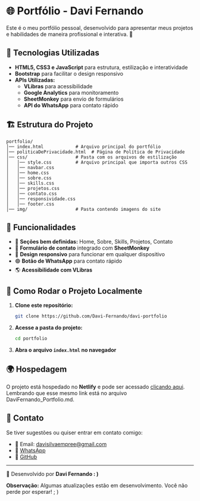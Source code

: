 # 🌐 Portfólio - Davi Fernando

Este é o meu portfólio pessoal, desenvolvido para apresentar meus projetos e habilidades de maneira profissional e interativa. 🚀

## 📌 Tecnologias Utilizadas
- **HTML5, CSS3 e JavaScript** para estrutura, estilização e interatividade
- **Bootstrap** para facilitar o design responsivo
- **APIs Utilizadas:**
  - **VLibras** para acessibilidade
  - **Google Analytics** para monitoramento
  - **SheetMonkey** para envio de formulários
  - **API do WhatsApp** para contato rápido

## 🏗 Estrutura do Projeto
```
portfolio/
│── index.html            # Arquivo principal do portfólio
│── politicaDePrivacidade.html  # Página de Política de Privacidade
│── css/                  # Pasta com os arquivos de estilização
│   │── style.css         # Arquivo principal que importa outros CSS
│   │── navbar.css
│   │── home.css
│   │── sobre.css
│   │── skills.css
│   │── projetos.css
│   │── contato.css
│   │── responsividade.css
│   │── footer.css
│── img/                  # Pasta contendo imagens do site
```

## 🎨 Funcionalidades
- 📄 **Seções bem definidas:** Home, Sobre, Skills, Projetos, Contato
- 📧 **Formulário de contato** integrado com **SheetMonkey**
- 📱 **Design responsivo** para funcionar em qualquer dispositivo
- 🟢 **Botão de WhatsApp** para contato rápido
- 🌎 **Acessibilidade com VLibras**

## 🚀 Como Rodar o Projeto Localmente
1. **Clone este repositório:**
   ```sh
   git clone https://github.com/Davi-Fernando/davi-portfolio
   ```
2. **Acesse a pasta do projeto:**
   ```sh
   cd portfolio
   ```
3. **Abra o arquivo `index.html` no navegador**

## 🌍 Hospedagem
O projeto está hospedado no **Netlify** e pode ser acessado [clicando aqui](https://davifernando.netlify.app/). Lembrando que esse mesmo link está no arquivo DaviFernando_Portfolio.md.

## 📝 Contato
Se tiver sugestões ou quiser entrar em contato comigo:
- 📧 Email: davisilvaempree@gmail.com
- 💼 [WhatsApp](https://wa.me/5575988939500)
- 🐙 [GitHub](https://github.com/Davi-Fernando)

---
🚀 Desenvolvido por **Davi Fernando : )**

**Observação:** Algumas atualizações estão em desenvolvimento. Você não perde por esperar! ; )